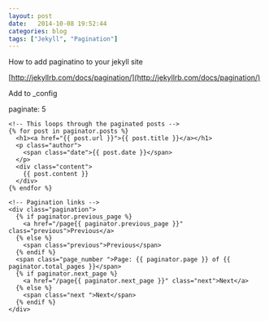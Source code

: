 ```yaml
---
layout: post
date:   2014-10-08 19:52:44
categories: blog
tags: ["Jekyll", "Pagination"]
---
```


How to add paginatino to your jekyll site

[http://jekyllrb.com/docs/pagination/](http://jekyllrb.com/docs/pagination/)

Add to _config

paginate: 5

	<!-- This loops through the paginated posts -->
	{% for post in paginator.posts %}
	  <h1><a href="{{ post.url }}">{{ post.title }}</a></h1>
	  <p class="author">
	    <span class="date">{{ post.date }}</span>
	  </p>
	  <div class="content">
	    {{ post.content }}
	  </div>
	{% endfor %}
	
	<!-- Pagination links -->
	<div class="pagination">
	  {% if paginator.previous_page %}
	    <a href="/page{{ paginator.previous_page }}" class="previous">Previous</a>
	  {% else %}
	    <span class="previous">Previous</span>
	  {% endif %}
	  <span class="page_number ">Page: {{ paginator.page }} of {{ paginator.total_pages }}</span>
	  {% if paginator.next_page %}
	    <a href="/page{{ paginator.next_page }}" class="next">Next</a>
	  {% else %}
	    <span class="next ">Next</span>
	  {% endif %}
	</div>


